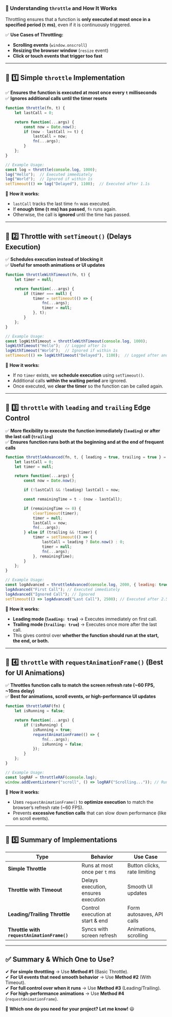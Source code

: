 ### **🚀 Understanding `throttle` and How It Works**
Throttling ensures that a function is **only executed at most once in a specified period (`t` ms)**, even if it is continuously triggered.  

✅ **Use Cases of Throttling:**  
- **Scrolling events** (`window.onscroll`)  
- **Resizing the browser window** (`resize` event)  
- **Click or touch events that trigger too fast**  

---

## **📌 1️⃣ Simple `throttle` Implementation**
✅ **Ensures the function is executed at most once every `t` milliseconds**  
✅ **Ignores additional calls until the timer resets**  

```js
function throttle(fn, t) {
    let lastCall = 0;

    return function(...args) {
        const now = Date.now();
        if (now - lastCall >= t) {
            lastCall = now;
            fn(...args);
        }
    };
}

// Example Usage:
const log = throttle(console.log, 1000);
log("Hello");  // Executed immediately
log("World");  // Ignored if within 1s
setTimeout(() => log("Delayed"), 1100);  // Executed after 1.1s
```

🔹 **How it works:**  
- `lastCall` tracks the last time `fn` was executed.  
- If **enough time (`t` ms) has passed**, `fn` runs again.  
- Otherwise, the call is **ignored** until the time has passed.  

---

## **📌 2️⃣ Throttle with `setTimeout()` (Delays Execution)**
✅ **Schedules execution instead of blocking it**  
✅ **Useful for smooth animations or UI updates**  

```js
function throttleWithTimeout(fn, t) {
    let timer = null;

    return function(...args) {
        if (timer === null) {
            timer = setTimeout(() => {
                fn(...args);
                timer = null;
            }, t);
        }
    };
}

// Example Usage:
const logWithTimeout = throttleWithTimeout(console.log, 1000);
logWithTimeout("Hello");  // Logged after 1s
logWithTimeout("World");  // Ignored if within 1s
setTimeout(() => logWithTimeout("Delayed"), 1100);  // Logged after another 1.1s
```

🔹 **How it works:**  
- If no `timer` exists, we **schedule execution** using `setTimeout()`.  
- Additional calls **within the waiting period** are ignored.  
- Once executed, we **clear the timer** so the function can be called again.  

---

## **📌 3️⃣ `throttle` with `leading` and `trailing` Edge Control**
✅ **More flexibility to execute the function immediately (`leading`) or after the last call (`trailing`)**  
✅ **Ensures function runs both at the beginning and at the end of frequent calls**  

```js
function throttleAdvanced(fn, t, { leading = true, trailing = true } = {}) {
    let lastCall = 0;
    let timer = null;

    return function(...args) {
        const now = Date.now();

        if (!lastCall && !leading) lastCall = now;

        const remainingTime = t - (now - lastCall);

        if (remainingTime <= 0) {
            clearTimeout(timer);
            timer = null;
            lastCall = now;
            fn(...args);
        } else if (trailing && !timer) {
            timer = setTimeout(() => {
                lastCall = leading ? Date.now() : 0;
                timer = null;
                fn(...args);
            }, remainingTime);
        }
    };
}

// Example Usage:
const logAdvanced = throttleAdvanced(console.log, 2000, { leading: true, trailing: true });
logAdvanced("First Call"); // Executed immediately
logAdvanced("Ignored Call"); // Ignored
setTimeout(() => logAdvanced("Last Call"), 2500); // Executed after 2.5s
```

🔹 **How it works:**  
- **Leading mode (`leading: true`)** → Executes immediately on first call.  
- **Trailing mode (`trailing: true`)** → Executes once more after the last call.  
- This gives control over **whether the function should run at the start, the end, or both.**  

---

## **📌 4️⃣ `throttle` with `requestAnimationFrame()` (Best for UI Animations)**
✅ **Throttles function calls to match the screen refresh rate (~60 FPS, ~16ms delay)**  
✅ **Best for animations, scroll events, or high-performance UI updates**  

```js
function throttleRAF(fn) {
    let isRunning = false;

    return function(...args) {
        if (!isRunning) {
            isRunning = true;
            requestAnimationFrame(() => {
                fn(...args);
                isRunning = false;
            });
        }
    };
}

// Example Usage:
const logRAF = throttleRAF(console.log);
window.addEventListener("scroll", () => logRAF("Scrolling...")); // Runs at ~60 FPS
```

🔹 **How it works:**  
- Uses `requestAnimationFrame()` to **optimize execution** to match the browser’s refresh rate (~60 FPS).  
- Prevents **excessive function calls** that can slow down performance (like on scroll events).  

---

## **📌 5️⃣ Summary of Implementations**
| **Type** | **Behavior** | **Use Case** |
|----------|-------------|--------------|
| **Simple Throttle** | Runs at most once per `t` ms | Button clicks, rate limiting |
| **Throttle with Timeout** | Delays execution, ensures execution | Smooth UI updates |
| **Leading/Trailing Throttle** | Control execution at start & end | Form autosaves, API calls |
| **Throttle with `requestAnimationFrame()`** | Syncs with screen refresh | Animations, scrolling |

---

## **✅ Summary & Which One to Use?**
✔ **For simple throttling** → Use **Method #1** (Basic Throttle).  
✔ **For UI events that need smooth behavior** → Use **Method #2** (With Timeout).  
✔ **For full control over when it runs** → Use **Method #3** (Leading/Trailing).  
✔ **For high-performance animations** → Use **Method #4** (`requestAnimationFrame`).  

🚀 **Which one do you need for your project? Let me know!** 😃
